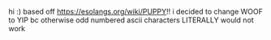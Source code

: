 hi :)
based off https://esolangs.org/wiki/PUPPY!!
i decided to change WOOF to YIP bc otherwise odd numbered ascii characters LITERALLY would not work